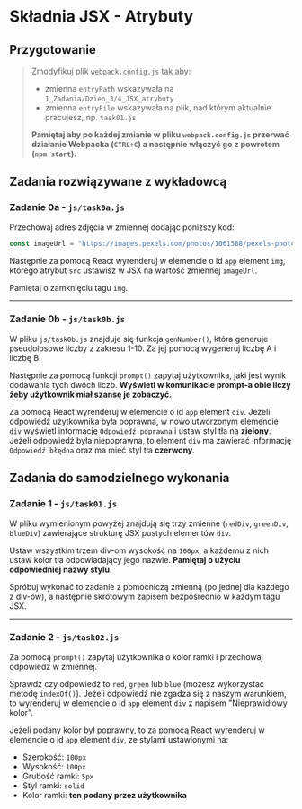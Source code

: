 # Składnia JSX - Atrybuty

## Przygotowanie
> Zmodyfikuj plik `webpack.config.js` tak aby:
> - zmienna `entryPath` wskazywała na `1_Zadania/Dzien_3/4_JSX_atrybuty`
> - zmienna `entryFile` wskazywała na plik, nad którym aktualnie pracujesz, np. `task01.js`
>
> **Pamiętaj aby po każdej zmianie w pliku `webpack.config.js` przerwać działanie Webpacka (`CTRL+C`) a następnie włączyć go z powrotem (`npm start`).**



## Zadania rozwiązywane z wykładowcą

### Zadanie 0a - `js/task0a.js`

Przechowaj adres zdjęcia w zmiennej dodając poniższy kod:

 ```js
const imageUrl = "https://images.pexels.com/photos/1061588/pexels-photo-1061588.jpeg";
```

Następnie za pomocą React wyrenderuj w elemencie o id `app` element `img`, którego atrybut `src` ustawisz w JSX na wartość zmiennej `imageUrl`.

Pamiętaj o zamknięciu tagu `img`.

---

### Zadanie 0b - `js/task0b.js`

W pliku `js/task0b.js` znajduje się funkcja `genNumber()`, która generuje pseudolosowe liczby z zakresu 1-10. Za jej pomocą wygeneruj liczbę A i liczbę B.

Następnie za pomocą funkcji `prompt()` zapytaj użytkownika, jaki jest wynik dodawania tych dwóch liczb. **Wyświetl w komunikacie prompt-a obie liczy żeby użytkownik miał szansę je zobaczyć.**

Za pomocą React wyrenderuj w elemencie o id `app` element `div`. Jeżeli odpowiedź użytkownika była poprawna, w nowo utworzonym elemencie `div` wyświetl informację `Odpowiedź poprawna` i ustaw styl tła na **zielony**. Jeżeli odpowiedź była niepoprawna, to element `div` ma zawierać informację `Odpowiedź błędna` oraz ma mieć styl tła **czerwony**.


## Zadania do samodzielnego wykonania

### Zadanie 1 - `js/task01.js`

W pliku wymienionym powyżej znajdują się trzy zmienne (`redDiv`, `greenDiv`, `blueDiv`) zawierające strukturę JSX pustych elementów `div`.

Ustaw wszystkim trzem div-om wysokość na ```100px```, a każdemu z nich ustaw kolor tła odpowiadający jego nazwie. **Pamiętaj o użyciu odpowiedniej nazwy stylu**.

Spróbuj wykonać to zadanie z pomocniczą zmienną (po jednej dla każdego z div-ów), a następnie skrótowym zapisem bezpośrednio w każdym tagu JSX.

---

### Zadanie 2 - `js/task02.js`

Za pomocą `prompt()` zapytaj użytkownika o kolor ramki i przechowaj odpowiedź w zmiennej.

Sprawdź czy odpowiedź to `red`, `green` lub `blue` (możesz wykorzystać metodę `indexOf()`). Jeżeli odpowiedź nie zgadza się z naszym warunkiem, to wyrenderuj w elemencie o id `app` element `div` z napisem "Nieprawidłowy kolor".

Jeżeli podany kolor był poprawny, to za pomocą React wyrenderuj w elemencie o id `app` element `div`, ze stylami ustawionymi na:

- Szerokość: `100px`
- Wysokość: `100px`
- Grubość ramki: `5px`
- Styl ramki: `solid`
- Kolor ramki: **ten podany przez użytkownika**
